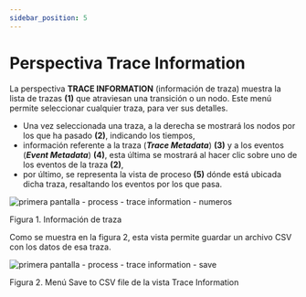 ```yaml
---
sidebar_position: 5
---
```


# Perspectiva Trace Information

La perspectiva **TRACE INFORMATION** (información de traza) muestra la lista de trazas **(1)** que atraviesan una transición o un nodo. Este menú permite seleccionar cualquier traza, para ver sus detalles.

*   Una vez seleccionada una traza, a la derecha se mostrará los nodos por los que ha pasado **(2)**, indicando los tiempos,
*   información referente a la traza (**_Trace Metadata_**) **(3)** y a los eventos (**_Event Metadata_**) **(4)**, esta última se mostrará al hacer clic sobre uno de los eventos de la traza **(2)**,
*   por último, se representa la vista de proceso **(5)** dónde está ubicada dicha traza, resaltando los eventos por los que pasa.

![primera pantalla - process - trace information - numeros](/img/primera-pantalla-process-trace-information-numeros.png "primera pantalla – process – trace information – numeros")

Figura 1. Información de traza

Como se muestra en la figura 2, esta vista permite guardar un archivo CSV con los datos de esa traza.

![primera pantalla - process - trace information - save](/img/primera-pantalla-process-trace-information-save.png "primera pantalla – process – trace information – save")

Figura 2. Menú Save to CSV file de la vista Trace Information

